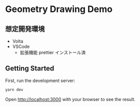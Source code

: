 # Geometry Drawing Demo

## 想定開発環境

- Volta
- VSCode
  - 拡張機能 prettier インストール済

## Getting Started

First, run the development server:

```bash
yarn dev
```

Open [http://localhost:3000](http://localhost:3000) with your browser to see the result.
